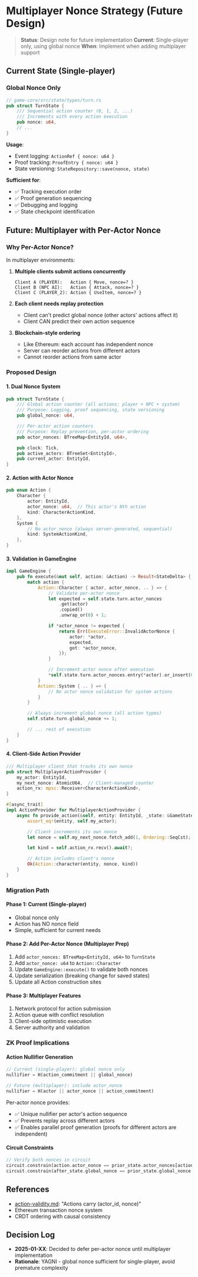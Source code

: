 # Multiplayer Nonce Strategy (Future Design)

> **Status**: Design note for future implementation
> **Current**: Single-player only, using global nonce
> **When**: Implement when adding multiplayer support

## Current State (Single-player)

### Global Nonce Only

```rust
// game-core/src/state/types/turn.rs
pub struct TurnState {
    /// Sequential action counter (0, 1, 2, ...)
    /// Increments with every action execution
    pub nonce: u64,
    // ...
}
```

**Usage**:
- Event logging: `ActionRef { nonce: u64 }`
- Proof tracking: `ProofEntry { nonce: u64 }`
- State versioning: `StateRepository::save(nonce, state)`

**Sufficient for**:
- ✅ Tracking execution order
- ✅ Proof generation sequencing
- ✅ Debugging and logging
- ✅ State checkpoint identification

## Future: Multiplayer with Per-Actor Nonce

### Why Per-Actor Nonce?

In multiplayer environments:

1. **Multiple clients submit actions concurrently**
   ```
   Client A (PLAYER):   Action { Move, nonce=? }
   Client B (NPC AI):   Action { Attack, nonce=? }
   Client C (PLAYER_2): Action { UseItem, nonce=? }
   ```

2. **Each client needs replay protection**
   - Client can't predict global nonce (other actors' actions affect it)
   - Client CAN predict their own action sequence

3. **Blockchain-style ordering**
   - Like Ethereum: each account has independent nonce
   - Server can reorder actions from different actors
   - Cannot reorder actions from same actor

### Proposed Design

#### 1. Dual Nonce System

```rust
pub struct TurnState {
    /// Global action counter (all actions: player + NPC + system)
    /// Purpose: Logging, proof sequencing, state versioning
    pub global_nonce: u64,

    /// Per-actor action counters
    /// Purpose: Replay prevention, per-actor ordering
    pub actor_nonces: BTreeMap<EntityId, u64>,

    pub clock: Tick,
    pub active_actors: BTreeSet<EntityId>,
    pub current_actor: EntityId,
}
```

#### 2. Action with Actor Nonce

```rust
pub enum Action {
    Character {
        actor: EntityId,
        actor_nonce: u64,  // This actor's Nth action
        kind: CharacterActionKind,
    },
    System {
        // No actor_nonce (always server-generated, sequential)
        kind: SystemActionKind,
    },
}
```

#### 3. Validation in GameEngine

```rust
impl GameEngine {
    pub fn execute(&mut self, action: &Action) -> Result<StateDelta> {
        match action {
            Action::Character { actor, actor_nonce, .. } => {
                // Validate per-actor nonce
                let expected = self.state.turn.actor_nonces
                    .get(actor)
                    .copied()
                    .unwrap_or(0) + 1;

                if *actor_nonce != expected {
                    return Err(ExecuteError::InvalidActorNonce {
                        actor: *actor,
                        expected,
                        got: *actor_nonce,
                    });
                }

                // Increment actor nonce after execution
                *self.state.turn.actor_nonces.entry(*actor).or_insert(0) += 1;
            }
            Action::System { .. } => {
                // No actor nonce validation for system actions
            }
        }

        // Always increment global nonce (all action types)
        self.state.turn.global_nonce += 1;

        // ... rest of execution
    }
}
```

#### 4. Client-Side Action Provider

```rust
/// Multiplayer client that tracks its own nonce
pub struct MultiplayerActionProvider {
    my_actor: EntityId,
    my_next_nonce: AtomicU64,  // Client-managed counter
    action_rx: mpsc::Receiver<CharacterActionKind>,
}

#[async_trait]
impl ActionProvider for MultiplayerActionProvider {
    async fn provide_action(&self, entity: EntityId, _state: &GameState) -> Result<Action> {
        assert_eq!(entity, self.my_actor);

        // Client increments its own nonce
        let nonce = self.my_next_nonce.fetch_add(1, Ordering::SeqCst);

        let kind = self.action_rx.recv().await?;

        // Action includes client's nonce
        Ok(Action::character(entity, nonce, kind))
    }
}
```

### Migration Path

#### Phase 1: Current (Single-player)
- Global nonce only
- Action has NO nonce field
- Simple, sufficient for current needs

#### Phase 2: Add Per-Actor Nonce (Multiplayer Prep)
1. Add `actor_nonces: BTreeMap<EntityId, u64>` to `TurnState`
2. Add `actor_nonce: u64` to `Action::Character`
3. Update `GameEngine::execute()` to validate both nonces
4. Update serialization (breaking change for saved states)
5. Update all Action construction sites

#### Phase 3: Multiplayer Features
1. Network protocol for action submission
2. Action queue with conflict resolution
3. Client-side optimistic execution
4. Server authority and validation

### ZK Proof Implications

#### Action Nullifier Generation

```rust
// Current (single-player): global nonce only
nullifier = H(action_commitment || global_nonce)

// Future (multiplayer): include actor_nonce
nullifier = H(actor || actor_nonce || action_commitment)
```

Per-actor nonce provides:
- ✅ Unique nullifier per actor's action sequence
- ✅ Prevents replay across different actors
- ✅ Enables parallel proof generation (proofs for different actors are independent)

#### Circuit Constraints

```rust
// Verify both nonces in circuit
circuit.constrain(action.actor_nonce == prior_state.actor_nonces[action.actor] + 1);
circuit.constrain(after_state.global_nonce == prior_state.global_nonce + 1);
```

## References

- [action-validity.md](../action-validity.md#62-ordering--reorgs): "Actions carry (actor_id, nonce)"
- Ethereum transaction nonce system
- CRDT ordering with causal consistency

## Decision Log

- **2025-01-XX**: Decided to defer per-actor nonce until multiplayer implementation
- **Rationale**: YAGNI - global nonce sufficient for single-player, avoid premature complexity
